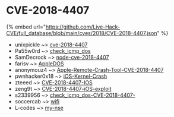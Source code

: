 # CVE-2018-4407
{% embed url="https://github.com/Live-Hack-CVE/full_database/blob/main/cves/2018/CVE-2018-4407.json" %}

* unixpickle ~> [cve-2018-4407](https://www.alice-snow.ru/2018/database/cve-2018-4407/cve-2018-4407-unixpickle)
* Pa55w0rd ~> [check_icmp_dos](https://www.alice-snow.ru/2018/database/cve-2018-4407/check_icmp_dos-pa55w0rd)
* SamDecrock ~> [node-cve-2018-4407](https://www.alice-snow.ru/2018/database/cve-2018-4407/node-cve-2018-4407-samdecrock)
* farisv ~> [AppleDOS](https://www.alice-snow.ru/2018/database/cve-2018-4407/appledos-farisv)
* anonymouz4 ~> [Apple-Remote-Crash-Tool-CVE-2018-4407](https://www.alice-snow.ru/2018/database/cve-2018-4407/apple-remote-crash-tool-cve-2018-4407-anonymouz4)
* pwnhacker0x18 ~> [iOS-Kernel-Crash](https://www.alice-snow.ru/2018/database/cve-2018-4407/ios-kernel-crash-pwnhacker0x18)
* zteeed ~> [CVE-2018-4407-IOS](https://www.alice-snow.ru/2018/database/cve-2018-4407/cve-2018-4407-ios-zteeed)
* zeng9t ~> [CVE-2018-4407-iOS-exploit](https://www.alice-snow.ru/2018/database/cve-2018-4407/cve-2018-4407-ios-exploit-zeng9t)
* s2339956 ~> [check_icmp_dos-CVE-2018-4407-](https://www.alice-snow.ru/2018/database/cve-2018-4407/check_icmp_dos-cve-2018-4407--s2339956)
* soccercab ~> [wifi](https://www.alice-snow.ru/2018/database/cve-2018-4407/wifi-soccercab)
* L-codes ~> [my-nse](https://www.alice-snow.ru/2018/database/cve-2018-4407/my-nse-l-codes)
